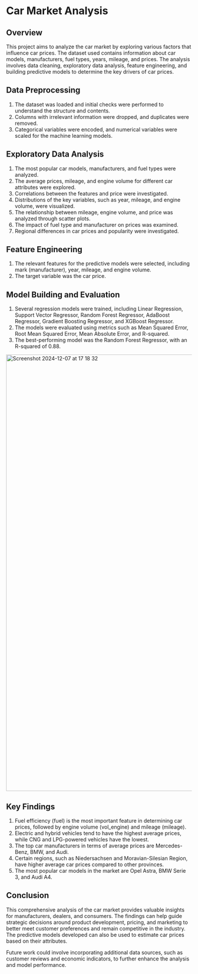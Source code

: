 # Car Market Analysis

## Overview
This project aims to analyze the car market by exploring various factors that influence car prices. The dataset used contains information about car models, manufacturers, fuel types, years, mileage, and prices. The analysis involves data cleaning, exploratory data analysis, feature engineering, and building predictive models to determine the key drivers of car prices.

## Data Preprocessing
1. The dataset was loaded and initial checks were performed to understand the structure and contents.
2. Columns with irrelevant information were dropped, and duplicates were removed.
3. Categorical variables were encoded, and numerical variables were scaled for the machine learning models.

## Exploratory Data Analysis
1. The most popular car models, manufacturers, and fuel types were analyzed.
2. The average prices, mileage, and engine volume for different car attributes were explored.
3. Correlations between the features and price were investigated.
4. Distributions of the key variables, such as year, mileage, and engine volume, were visualized.
5. The relationship between mileage, engine volume, and price was analyzed through scatter plots.
6. The impact of fuel type and manufacturer on prices was examined.
7. Regional differences in car prices and popularity were investigated.

## Feature Engineering
1. The relevant features for the predictive models were selected, including mark (manufacturer), year, mileage, and engine volume.
2. The target variable was the car price.

## Model Building and Evaluation
1. Several regression models were trained, including Linear Regression, Support Vector Regressor, Random Forest Regressor, AdaBoost Regressor, Gradient Boosting Regressor, and XGBoost Regressor.
2. The models were evaluated using metrics such as Mean Squared Error, Root Mean Squared Error, Mean Absolute Error, and R-squared.
3. The best-performing model was the Random Forest Regressor, with an R-squared of 0.88.
<img width="1186" alt="Screenshot 2024-12-07 at 17 18 32" src="https://github.com/user-attachments/assets/9cc5ff3a-8e9b-40cd-ab34-7f72cb8bab74">

## Key Findings
1. Fuel efficiency (fuel) is the most important feature in determining car prices, followed by engine volume (vol_engine) and mileage (mileage).
2. Electric and hybrid vehicles tend to have the highest average prices, while CNG and LPG-powered vehicles have the lowest.
3. The top car manufacturers in terms of average prices are Mercedes-Benz, BMW, and Audi.
4. Certain regions, such as Niedersachsen and Moravian-Silesian Region, have higher average car prices compared to other provinces.
5. The most popular car models in the market are Opel Astra, BMW Serie 3, and Audi A4.

## Conclusion
This comprehensive analysis of the car market provides valuable insights for manufacturers, dealers, and consumers. The findings can help guide strategic decisions around product development, pricing, and marketing to better meet customer preferences and remain competitive in the industry. The predictive models developed can also be used to estimate car prices based on their attributes.

Future work could involve incorporating additional data sources, such as customer reviews and economic indicators, to further enhance the analysis and model performance.
